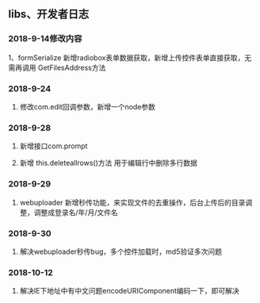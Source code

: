 ## libs、开发者日志

### 2018-9-14修改内容
1、formSerialize 新增radiobox表单数据获取，新增上传控件表单直接获取，无需再调用 GetFilesAddress方法
### 2018-9-24
1. 修改com.edit回调参数，新增一个node参数

### 2018-9-28
1.  新增接口com.prompt

2. 新增 this.deleteallrows()方法 用于编辑行中删除多行数据

### 2018-9-29
 
1. webuploader 新增秒传功能，来实现文件的去重操作，后台上传后的目录调整，调整成登录名/年/月/文件名

### 2018-9-30

1. 解决webuploader秒传bug，多个控件加载时，md5验证多次问题

### 2018-10-12

1. 解决IE下地址中有中文问题encodeURIComponent编码一下，即可解决
